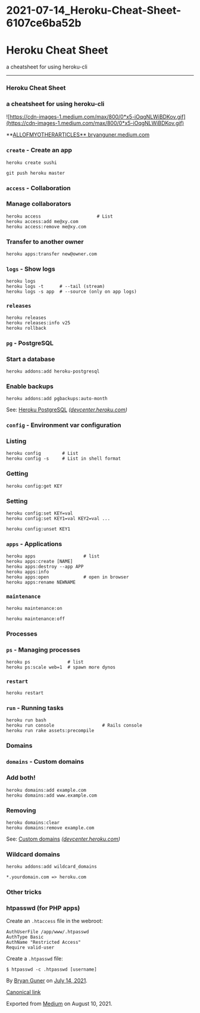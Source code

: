 # 2021-07-14_Heroku-Cheat-Sheet-6107ce6ba52b

# Heroku Cheat Sheet

a cheatsheet for using heroku-cli

---

### Heroku Cheat Sheet

### a cheatsheet for using heroku-cli

![https://cdn-images-1.medium.com/max/800/0*x5-iOqgNLWiBDKov.gif](https://cdn-images-1.medium.com/max/800/0*x5-iOqgNLWiBDKov.gif)

**[ALLOFMYOTHERARTICLES**
bryanguner.medium.com](https://bryanguner.medium.com/a-list-of-all-of-my-articles-to-link-to-future-posts-1f6f88ebdf5b)

### `create` - Create an app

```
heroku create sushi
```

```
git push heroku master
```

### `access` - Collaboration

### Manage collaborators

```
heroku access                     # List
heroku access:add me@xy.com
heroku access:remove me@xy.com
```

### Transfer to another owner

```
heroku apps:transfer new@owner.com
```

### `logs` - Show logs

```
heroku logs
heroku logs -t      # --tail (stream)
heroku logs -s app  # --source (only on app logs)
```

### `releases`

```
heroku releases
heroku releases:info v25
heroku rollback
```

### `pg` - PostgreSQL

### Start a database

```
heroku addons:add heroku-postgresql
```

### Enable backups

```
heroku addons:add pgbackups:auto-month
```

See: [Heroku PostgreSQL](https://devcenter.heroku.com/articles/heroku-postgresql) *([devcenter.heroku.com](http://devcenter.heroku.com/))*

### `config` - Environment var configuration

### Listing

```
heroku config        # List
heroku config -s     # List in shell format
```

### Getting

```
heroku config:get KEY
```

### Setting

```
heroku config:set KEY=val
heroku config:set KEY1=val KEY2=val ...
```

```
heroku config:unset KEY1
```

### `apps` - Applications

```
heroku apps                  # list
heroku apps:create [NAME]
heroku apps:destroy --app APP
heroku apps:info
heroku apps:open             # open in browser
heroku apps:rename NEWNAME
```

### `maintenance`

```
heroku maintenance:on
```

```
heroku maintenance:off
```

### Processes

### `ps` - Managing processes

```
heroku ps              # list
heroku ps:scale web=1  # spawn more dynos
```

### `restart`

```
heroku restart
```

### `run` - Running tasks

```
heroku run bash
heroku run console                  # Rails console
heroku run rake assets:precompile
```

### Domains

### `domains` - Custom domains

### Add both!

```
heroku domains:add example.com
heroku domains:add www.example.com
```

### Removing

```
heroku domains:clear
heroku domains:remove example.com
```

See: [Custom domains](https://devcenter.heroku.com/articles/custom-domains) *([devcenter.heroku.com](http://devcenter.heroku.com/))*

### Wildcard domains

```
heroku addons:add wildcard_domains
```

```
*.yourdomain.com => heroku.com
```

### Other tricks

### htpasswd (for PHP apps)

Create an `.htaccess` file in the webroot:

```
AuthUserFile /app/www/.htpasswd
AuthType Basic
AuthName "Restricted Access"
Require valid-user
```

Create a `.htpasswd` file:

```
$ htpasswd -c .htpasswd [username]
```

By [Bryan Guner](https://medium.com/@bryanguner) on [July 14, 2021](https://medium.com/p/6107ce6ba52b).

[Canonical link](https://medium.com/@bryanguner/heroku-cheat-sheet-6107ce6ba52b)

Exported from [Medium](https://medium.com/) on August 10, 2021.